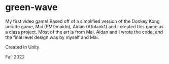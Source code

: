 # green-wave

My first video game! Based off of a simplified version of the Donkey Kong arcade game, Mai (PMDmaido), Aidan (Afblank1) and I created this game as a class project. Most of the art is from Mai, Aidan and I wrote the code, and the final level design was by myself and Mai.

Created in Unity

Fall 2022
